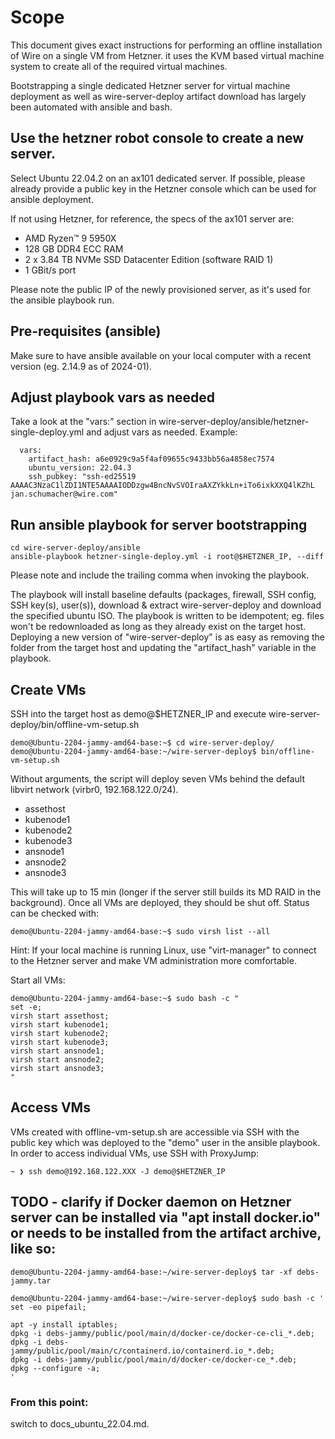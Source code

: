 # Scope

This document gives exact instructions for performing an offline installation of Wire on a single VM from Hetzner. it uses the KVM based virtual machine system to create all of the required virtual machines.

Bootstrapping a single dedicated Hetzner server for virtual machine deployment as well as wire-server-deploy artifact download has largely been automated with ansible and bash.

## Use the hetzner robot console to create a new server.

Select Ubuntu 22.04.2 on an ax101 dedicated server. If possible, please already provide a public key in the Hetzner console which can be used for ansible deployment.

If not using Hetzner, for reference, the specs of the ax101 server are:

- AMD Ryzen™ 9 5950X
- 128 GB DDR4 ECC RAM
- 2 x 3.84 TB NVMe SSD Datacenter Edition (software RAID 1)
- 1 GBit/s port

Please note the public IP of the newly provisioned server, as it's used for the ansible playbook run.

## Pre-requisites (ansible)

Make sure to have ansible available on your local computer with a recent version (eg. 2.14.9 as of 2024-01).

## Adjust playbook vars as needed

Take a look at the "vars:" section in wire-server-deploy/ansible/hetzner-single-deploy.yml and adjust vars as needed. Example:
```
  vars:
    artifact_hash: a6e0929c9a5f4af09655c9433bb56a4858ec7574
    ubuntu_version: 22.04.3
    ssh_pubkey: "ssh-ed25519 AAAAC3NzaC1lZDI1NTE5AAAAIODDzgw4BncNvSVOIraAXZYkkLn+iTo6ixkXXQ4lKZhL jan.schumacher@wire.com"
```

## Run ansible playbook for server bootstrapping

```
cd wire-server-deploy/ansible
ansible-playbook hetzner-single-deploy.yml -i root@$HETZNER_IP, --diff
```
Please note and include the trailing comma when invoking the playbook.

The playbook will install baseline defaults (packages, firewall, SSH config, SSH key(s), user(s)), download & extract wire-server-deploy and download the specified ubuntu ISO.
The playbook is written to be idempotent; eg. files won't be redownloaded as long as they already exist on the target host. Deploying a new version of "wire-server-deploy" is as easy as removing the folder from the target host and updating the "artifact_hash" variable in the playbook.

## Create VMs

SSH into the target host as demo@$HETZNER_IP and execute wire-server-deploy/bin/offline-vm-setup.sh
```
demo@Ubuntu-2204-jammy-amd64-base:~$ cd wire-server-deploy/
demo@Ubuntu-2204-jammy-amd64-base:~/wire-server-deploy$ bin/offline-vm-setup.sh
```
Without arguments, the script will deploy seven VMs behind the default libvirt network (virbr0, 192.168.122.0/24).

 * assethost
 * kubenode1
 * kubenode2
 * kubenode3
 * ansnode1
 * ansnode2
 * ansnode3

This will take up to 15 min (longer if the server still builds its MD RAID in the background). Once all VMs are deployed, they should be shut off. Status can be checked with:
```
demo@Ubuntu-2204-jammy-amd64-base:~$ sudo virsh list --all
```

Hint: If your local machine is running Linux, use "virt-manager" to connect to the Hetzner server and make VM administration more comfortable.

Start all VMs:

```
demo@Ubuntu-2204-jammy-amd64-base:~$ sudo bash -c "
set -e;
virsh start assethost;
virsh start kubenode1;
virsh start kubenode2;
virsh start kubenode3;
virsh start ansnode1;
virsh start ansnode2;
virsh start ansnode3;
"
```

## Access VMs

VMs created with offline-vm-setup.sh are accessible via SSH with the public key which was deployed to the "demo" user in the ansible playbook. In order to access individual VMs, use SSH with ProxyJump:

```
~ ❯ ssh demo@192.168.122.XXX -J demo@$HETZNER_IP
```

## TODO - clarify if Docker daemon on Hetzner server can be installed via "apt install docker.io" or needs to be installed from the artifact archive, like so:
```
demo@Ubuntu-2204-jammy-amd64-base:~/wire-server-deploy$ tar -xf debs-jammy.tar
```

```
demo@Ubuntu-2204-jammy-amd64-base:~/wire-server-deploy$ sudo bash -c '
set -eo pipefail;

apt -y install iptables;
dpkg -i debs-jammy/public/pool/main/d/docker-ce/docker-ce-cli_*.deb;
dpkg -i debs-jammy/public/pool/main/c/containerd.io/containerd.io_*.deb;
dpkg -i debs-jammy/public/pool/main/d/docker-ce/docker-ce_*.deb;
dpkg --configure -a;
'
```

### From this point:

switch to docs_ubuntu_22.04.md.
